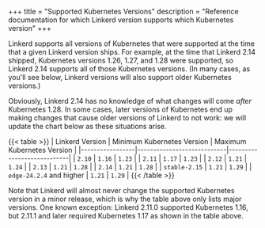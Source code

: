 +++
title = "Supported Kubernetes Versions"
description = "Reference documentation for which Linkerd version supports which Kubernetes version"
+++

Linkerd supports all versions of Kubernetes that were supported at the time
that a given Linkerd version ships. For example, at the time that Linkerd 2.14
shipped, Kubernetes versions 1.26, 1.27, and 1.28 were supported, so Linkerd
2.14 supports all of those Kubernetes versions. (In many cases, as you'll see
below, Linkerd versions will also support older Kubernetes versions.)

Obviously, Linkerd 2.14 has no knowledge of what changes will come _after_
Kubernetes 1.28. In some cases, later versions of Kubernetes end up making
changes that cause older versions of Linkerd to not work: we will update the
chart below as these situations arise.

{{< table >}}
| Linkerd Version | Minimum Kubernetes Version | Maximum Kubernetes Version |
|-----------------|----------------------------|----------------------------|
| `2.10`          | `1.16`                     | `1.23`                     |
| `2.11`          | `1.17`                     | `1.23`                     |
| `2.12`          | `1.21`                     | `1.24`                     |
| `2.13`          | `1.21`                     | `1.28`                     |
| `2.14`          | `1.21`                     | `1.28`                     |
| `stable-2.15`   | `1.21`                     | `1.29`                     |
| `edge-24.2.4` and higher  | `1.21`           | `1.29`                     |
{{< /table >}}

Note that Linkerd will almost never change the supported Kubernetes version in
a minor release, which is why the table above only lists major versions. One
known exception: Linkerd 2.11.0 supported Kubernetes 1.16, but 2.11.1 and
later required Kubernetes 1.17 as shown in the table above.
